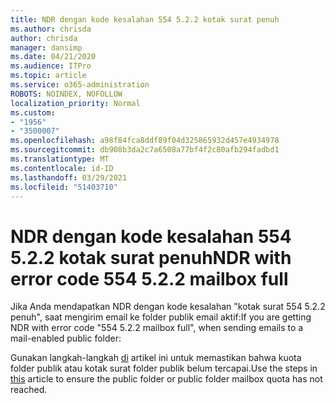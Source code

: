 ```yaml
---
title: NDR dengan kode kesalahan 554 5.2.2 kotak surat penuh
ms.author: chrisda
author: chrisda
manager: dansimp
ms.date: 04/21/2020
ms.audience: ITPro
ms.topic: article
ms.service: o365-administration
ROBOTS: NOINDEX, NOFOLLOW
localization_priority: Normal
ms.custom:
- "1956"
- "3500007"
ms.openlocfilehash: a98f84fca8ddf89f04d325865932d457e4934978
ms.sourcegitcommit: db908b3da2c7a6508a77bf4f2c80afb294fadbd1
ms.translationtype: MT
ms.contentlocale: id-ID
ms.lasthandoff: 03/29/2021
ms.locfileid: "51403710"
---
```

# <a name="ndr-with-error-code-554-522-mailbox-full"></a><span data-ttu-id="668e4-102">NDR dengan kode kesalahan 554 5.2.2 kotak surat penuh</span><span class="sxs-lookup"><span data-stu-id="668e4-102">NDR with error code 554 5.2.2 mailbox full</span></span>

<span data-ttu-id="668e4-103">Jika Anda mendapatkan NDR dengan kode kesalahan "kotak surat 554 5.2.2 penuh", saat mengirim email ke folder publik email aktif:</span><span class="sxs-lookup"><span data-stu-id="668e4-103">If you are getting NDR with error code "554 5.2.2 mailbox full", when sending emails to a mail-enabled public folder:</span></span>  

<span data-ttu-id="668e4-104">Gunakan langkah-langkah [di](https://aka.ms/554522) artikel ini untuk memastikan bahwa kuota folder publik atau kotak surat folder publik belum tercapai.</span><span class="sxs-lookup"><span data-stu-id="668e4-104">Use the steps in [this](https://aka.ms/554522) article to ensure the public folder or public folder mailbox quota has not reached.</span></span>
